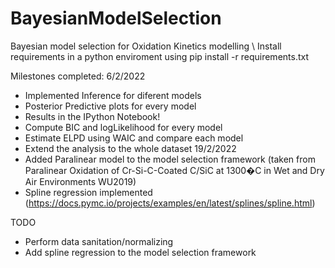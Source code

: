 # BayesianModelSelection
Bayesian model selection for Oxidation Kinetics modelling \\
Install requirements in a python enviroment using pip install -r requirements.txt

Milestones completed:
6/2/2022
- Implemented Inference for diferent models
- Posterior Predictive plots for every model
- Results in the IPython Notebook!
- Compute BIC and logLikelihood for every model
- Estimate ELPD using WAIC and compare each model
- Extend the analysis to the whole dataset
19/2/2022
- Added Paralinear model to the model selection framework (taken from Paralinear Oxidation of Cr-Si-C-Coated C/SiC at 1300�C in Wet
and Dry Air Environments WU2019)
- Spline regression implemented (https://docs.pymc.io/projects/examples/en/latest/splines/spline.html)

TODO
- Perform data sanitation/normalizing
- Add spline regression to the model selection framework
